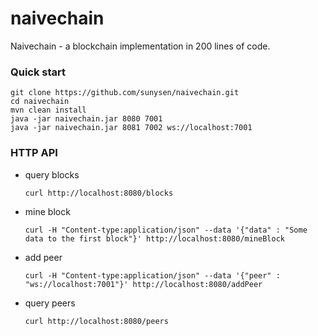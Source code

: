 # naivechain
Naivechain - a blockchain implementation in 200 lines of code.

### Quick start
```
git clone https://github.com/sunysen/naivechain.git
cd naivechain
mvn clean install
java -jar naivechain.jar 8080 7001
java -jar naivechain.jar 8081 7002 ws://localhost:7001

```


### HTTP API

- query blocks

  ```
  curl http://localhost:8080/blocks

  ```

- mine block

  ```
  curl -H "Content-type:application/json" --data '{"data" : "Some data to the first block"}' http://localhost:8080/mineBlock

  ```

- add peer

  ```
  curl -H "Content-type:application/json" --data '{"peer" : "ws://localhost:7001"}' http://localhost:8080/addPeer

  ```

- query peers

  ```
  curl http://localhost:8080/peers
  ```